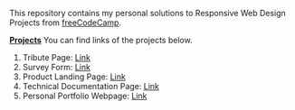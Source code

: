 This repository contains my personal solutions to Responsive Web Design Projects from [freeCodeCamp](https://www.freecodecamp.org/).

[**Projects**](https://www.freecodecamp.org/learn/responsive-web-design/#responsive-web-design-projects)
You can find links of the projects below.
1. Tribute Page: [Link](https://www.freecodecamp.org/learn/responsive-web-design/responsive-web-design-projects/build-a-tribute-page)
2. Survey Form: [Link](https://www.freecodecamp.org/learn/responsive-web-design/responsive-web-design-projects/build-a-survey-form)
3. Product Landing Page: [Link](https://www.freecodecamp.org/learn/responsive-web-design/responsive-web-design-projects/build-a-product-landing-page)
4. Technical Documentation Page: [Link](https://www.freecodecamp.org/learn/responsive-web-design/responsive-web-design-projects/build-a-technical-documentation-page)
5. Personal Portfolio Webpage: [Link](https://www.freecodecamp.org/learn/responsive-web-design/responsive-web-design-projects/build-a-personal-portfolio-webpage)
